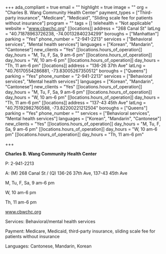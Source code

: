 +++
ada_compliant = true
email = ""
highlight = true
image = ""
org = "Charles B. Wang Community Health Center"
payment_types = ["Third-party insurance", "Medicare", "Medicaid", "Sliding scale fee for patients without insurance"]
program = ""
tags = []
telehealth = "Not applicable"
website = "www.cbwchc.org"
[[locations]]
address = "268 Canal St"
latLng = "40.71878963726238, -74.00132840234299"
boroughs = ["Manhattan"]
parking = "Yes"
phone_number = "2-941-2213"
services = ["Behavioral services", "Mental health services"]
languages = ["Korean", "Mandarin", "Cantonese"]
new_clients = "Yes"
[[locations.hours_of_operation]]
day_hours = "M, Tu, F, Sa, 9 am-6 pm"
[[locations.hours_of_operation]]
day_hours = "W, 10 am-6 pm"
[[locations.hours_of_operation]]
day_hours = "Th, 11 am-6 pm"
[[locations]]
address = "136-26 37th Ave"
latLng = "40.76170554286881, -73.83005267350512"
boroughs = ["Queens"]
parking = "Yes"
phone_number = "2-941-2213"
services = ["Behavioral services", "Mental health services"]
languages = ["Korean", "Mandarin", "Cantonese"]
new_clients = "Yes"
[[locations.hours_of_operation]]
day_hours = "M, Tu, F, Sa, 9 am-6 pm"
[[locations.hours_of_operation]]
day_hours = "W, 10 am-6 pm"
[[locations.hours_of_operation]]
day_hours = "Th, 11 am-6 pm"
[[locations]]
address = "137-43 45th Ave"
latLng = "40.75192982760588, -73.82200221212504"
boroughs = ["Queens"]
parking = "Yes"
phone_number = ""
services = ["Behavioral services", "Mental health services"]
languages = ["Korean", "Mandarin", "Cantonese"]
new_clients = "Yes"
[[locations.hours_of_operation]]
day_hours = "M, Tu, F, Sa, 9 am-6 pm"
[[locations.hours_of_operation]]
day_hours = "W, 10 am-6 pm"
[[locations.hours_of_operation]]
day_hours = "Th, 11 am-6 pm"

+++

**Charles B. Wang Community Health Center**

P: 2-941-2213

A: (M) 268 Canal St / (Q) 136-26 37th Ave, 137-43 45th Ave

M, Tu, F, Sa, 9 am-6 pm

W, 10 am-6 pm

Th, 11 am-6 pm

www.cbwchc.org

Services: Behavioral/mental health services

Payment: Medicare, Medicaid, third-party insurance, sliding scale fee for patients without insurance

Languages: Cantonese, Mandarin, Korean
